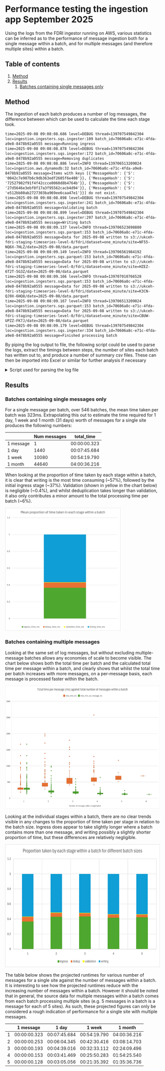 # Performance testing the ingestion app September 2025

Using the logs from the FDRI ingestor running on AWS, various statistics can be inferred as to the performance of message ingestion both for a single message within a batch, and for multiple messages (and therefore multiple sites) within a batch. 

## Table of contents
1. [Method](#method)
2. [Results](#results)
    1. [Batches containing single messages only](#batches-containing-single-messages-only)

## Method
The ingestion of each batch produces a number of log messages, the difference between which can be used to calculate the time each stage took. 

```
time=2025-09-08 09:08:08.686 level=DEBUG thread=139707549842304 loc=ingestion.ingesters.sqs.ingester:109 batch_id=70606a8c-e71c-4fda-a9e8-8478b92a0555 message=Running ingress
time=2025-09-08 09:08:08.878 level=DEBUG thread=139707549842304 loc=ingestion.ingesters.sqs.ingester:172 batch_id=70606a8c-e71c-4fda-a9e8-8478b92a0555 message=Removing duplicates
time=2025-09-08 09:08:08.886 level=INFO thread=139706513209024 loc=ingestion.aws.dynamodb:32 batch_id=70606a8c-e71c-4fda-a9e8-8478b92a0555 message=Items with keys [{'MessageHash': {'S': '0042c7e907b6c9db363edf2605f6e408'}}, {'MessageHash': {'S': '72527982f91f4f42ccce0060d8b4764b'}}, {'MessageHash': {'S': '27d5646e3ebf0f17a3f95562cacb4d94'}}, {'MessageHash': {'S': 'e512bb80ab2727303ba969ee6caa47e1'}}] do not exist.
time=2025-09-08 09:08:08.898 level=DEBUG thread=139707549842304 loc=ingestion.ingesters.sqs.ingester:241 batch_id=70606a8c-e71c-4fda-a9e8-8478b92a0555 message=Validating batch
time=2025-09-08 09:08:08.899 level=DEBUG thread=139707549842304 loc=ingestion.ingesters.sqs.ingester:297 batch_id=70606a8c-e71c-4fda-a9e8-8478b92a0555 message=Writing batch
time=2025-09-08 09:08:09.137 level=INFO thread=139706523698880 loc=ingestion.ingesters.sqs.parquet:153 batch_id=70606a8c-e71c-4fda-a9e8-8478b92a0555 message=Data for 2025-09-08 written to s3://ukceh-fdri-staging-timeseries-level-0/fdri/dataset=one_minute/site=NF55-NQ6X-7HLZ/date=2025-09-08/data.parquet
time=2025-09-08 09:08:09.149 level=INFO thread=139706561984192 loc=ingestion.ingesters.sqs.parquet:153 batch_id=70606a8c-e71c-4fda-a9e8-8478b92a0555 message=Data for 2025-09-08 written to s3://ukceh-fdri-staging-timeseries-level-0/fdri/dataset=one_minute/site=HZEZ-6T2T-5G3Z/date=2025-09-08/data.parquet
time=2025-09-08 09:08:09.166 level=INFO thread=139707010766528 loc=ingestion.ingesters.sqs.parquet:153 batch_id=70606a8c-e71c-4fda-a9e8-8478b92a0555 message=Data for 2025-09-08 written to s3://ukceh-fdri-staging-timeseries-level-0/fdri/dataset=one_minute/site=K3CN-QJ9X-6HQ8/date=2025-09-08/data.parquet
time=2025-09-08 09:08:09.167 level=INFO thread=139706513209024 loc=ingestion.ingesters.sqs.parquet:153 batch_id=70606a8c-e71c-4fda-a9e8-8478b92a0555 message=Data for 2025-09-08 written to s3://ukceh-fdri-staging-timeseries-level-0/fdri/dataset=one_minute/site=CBUW-UPZZ-FK7J/date=2025-09-08/data.parquet
time=2025-09-08 09:08:09.179 level=DEBUG thread=139707549842304 loc=ingestion.ingesters.sqs.ingester:334 batch_id=70606a8c-e71c-4fda-a9e8-8478b92a0555 message=Finished processing batch

```

By piping the log output to file, the following script could be used to parse the logs, extract the timings between steps, the number of sites each batch has written out to, and produce a number of summary csv files. These can then be imported into Excel or similar for further analysis if necessary

<details>
<summary>Script used for parsing the log file</summary>

```python
from collections import defaultdict
from datetime import datetime

import polars as pl

log_path = "/home/samantha/temp/performance_testing/fdri_ingestion_copy.log"
output_path = "/home/samantha/temp/performance_testing/processed.csv"
summary_output_path = "/home/samantha/temp/performance_testing/processed_summary.csv"
filtered_summary_output_path = (
    "/home/samantha/temp/performance_testing/processed_filtered_summary.csv"
)

MESSAGE_MAP = {
    "Running ingress": "INGRESS",
    "Removing duplicates": "DUPLICATES",
    "Validating batch": "VALIDATING",
    "Writing batch": "WRITING",
    "Finished processing batch": "FINISHED",
}


def main():
    with open(log_path) as log_file:
        data = log_file.readlines()

    log_messages = parse_log_messages(data)


    # Convert the per-batch dictionary to a polars dataframe to make analysis easier. Drop any rows with NaN or null
    # values as these will have come from a partially logged batch (e.g. at the beginning or the end of the log file).
    df = pl.DataFrame(
        [{"batch_id": key} | value for key, value in log_messages.items()]
    )
    df = df.drop_nans()
    df = df.drop_nulls()

    # Create the analysed df containing the total time taken per message and for each stage within a batch on a
    # per-batch basis.
    analysed_df = analyse_df(df)
    analysed_df.write_csv(output_path)

    # Write two summaries to file. The first takes into consideration all batches, regardless of how many messages
    # they may have contained, and the second considers only batches with a single message and site, to make calculating
    # projected processing times easier (e.g. for a weeks worth of messages for a single site).
    summary_df = summarise_df(analysed_df)
    summary_df.write_csv(summary_output_path)

    # Filter to only those batches which contain a single site and message
    filtered_summary_df = summarise_df(
        analysed_df.filter(analysed_df["num_items"] == 1)
    )
    filtered_summary_df.write_csv(filtered_summary_output_path)

    # Calculate the projected times for various permutations
    for num_items in analysed_df["num_items"].unique():
        projected_df = calculate_projected_times(
            summarise_df(analysed_df.filter(analysed_df["num_items"] == num_items))
        )
        print(f"Projected df for num_items: {num_items}")
        print(projected_df)

    print("Finished")

def parse_log_messages(data):
    """
    Analyse each row from the log file, extracting the batch id, the time and it's source stage (e.g. ingress), the
    site ID of any data written to parquet and how many messages have been identified as not yet processed during
    the ingress stage.
    """
    log_messages = {}
    for row in data:
        if "batch_id=" not in row:
            continue
        row_items = row.split(" ")

        time = " ".join(row_items[:2]).replace("time=", "")
        time = datetime.strptime(time, "%Y-%m-%d %H:%M:%S.%f")

        batch_id = row_items[5].replace("batch_id=", "")

        log_messages.setdefault(batch_id, defaultdict(None))
        message = " ".join(row_items[6:]).replace("message=", "")
        for key, code in MESSAGE_MAP.items():
            if key in message:
                log_messages[batch_id][code] = time
        if "Items with keys" in message:
            num_items_in_batch = len(
                message.replace("Items with keys [", "")
                .replace("] do not exist.\n", "")
                .split(",")
            )
            log_messages[batch_id]["num_items"] = num_items_in_batch

        if "written to s3" in message:
            site_id = [item for item in message.split("/") if "site=" in item][0].split(
                "="
            )[1]
            log_messages[batch_id].setdefault("sites", [])
            log_messages[batch_id]["sites"].append(site_id)

    return log_messages

def analyse_df(df):
    # Expressions to calculate the number of unique sites per batch, and the total number of milliseconds taken
    # including the overall time per batch, the overall time per message and the duration of each processing stage.
    expressions = [
        pl.col("sites").list.unique().list.len().alias("num_sites"),
        (
            ((pl.col("FINISHED") - pl.col("INGRESS")).dt.total_milliseconds())
            / pl.col("num_items")
        ).alias("total_time_per_message_ms"),
        (pl.col("FINISHED") - pl.col("INGRESS"))
        .dt.total_milliseconds()
        .alias("total_time_ms"),
        (pl.col("DUPLICATES") - pl.col("INGRESS"))
        .dt.total_milliseconds()
        .alias("ingress_time_ms"),
        (pl.col("VALIDATING") - pl.col("DUPLICATES"))
        .dt.total_milliseconds()
        .alias("dedup_time_ms"),
        (pl.col("WRITING") - pl.col("VALIDATING"))
        .dt.total_milliseconds()
        .alias("validation_time_ms"),
        (pl.col("FINISHED") - pl.col("WRITING"))
        .dt.total_milliseconds()
        .alias("writing_time_ms"),
    ]

    analysed_df = df.with_columns(*expressions).drop("sites")
    return analysed_df

def summarise_df(df):
    summary_cols = [
        "total_time_per_message_ms",
        "total_time_ms",
        "ingress_time_ms",
        "dedup_time_ms",
        "validation_time_ms",
        "writing_time_ms",
    ]
    summary_df = df[summary_cols].describe()
    return summary_df


def calculate_projected_times(df):
    total_mean_time_per_message = df.filter(df["statistic"] == "mean")[
        "total_time_per_message_ms"
    ][0]

    data = [
        {
            "label": "1 message",
            "num_messages": 1,
            "total_time": total_mean_time_per_message,
        },
        {
            "label": "1 day",
            "num_messages": 1440,
            "total_time": total_mean_time_per_message * 1440,
        },
        {
            "label": "1 week",
            "num_messages": 10080,
            "total_time": total_mean_time_per_message * 10080,
        },
        {
            "label": "1 month (31 days)",
            "num_messages": 44640,
            "total_time": total_mean_time_per_message * 44640,
        },
    ]

    projected_df = pl.DataFrame(data)
    projected_df = projected_df.with_columns(
        pl.from_epoch("total_time", time_unit="ms").dt.time().alias("total_time")
    )
    return projected_df


if __name__ == "__main__":
    main()

```
</details>

## Results

### Batches containing single messages only
For a single message per batch, over 546 batches, the mean time taken per batch was 323ms. Extrapolating this out to
estimate the time required for 1 day, 1 week and 1 month (31 days) worth of messages for a single site produces the 
following numbers:

|           | Num messages | total_time   |
|-----------|--------------|--------------|
| 1 message	| 1            | 00:00:00.323 |
| 1 day     | 1440         | 00:07:45.684 |
| 1 week    | 10080        | 00:54:19.790 |
| 1 month   | 44640        | 04:00:36.216 |

When looking at the proportion of time taken by each stage within a batch, it is clear that writing is the most time consuming (~57%), followed by the initial ingress stage (~37%). Validation (shown in yellow in the chart below) is negligible (~0.4%), and whilst deduplication takes longer than validation, it also only contributes a minor amount to the total processing time per batch (~6%).

<img src="./images/mean_proportions_within_a_batch.png" alt="Mean proportion of time taken per stage within a batch" height="400px">

### Batches containing multiple messages

Looking at the same set of log messages, but without excluding multiple-message batches allows any economies of scale to become visible. The chart below shows both the total time per batch and the calculated total time per message within a batch, and clearly shows that whilst the total time per batch increases with more messages, on a per-message basis, each message is processed faster within the batch. 

<img src="./images/total_message_time_economies_of_scale.png" alt="Mean proportion of time taken per stage within a batch" height="400px">

Looking at the individual stages within a batch, there are no clear trends visible in any changes to the proportion of time taken per stage in relation to the batch size. Ingress does appear to take slightly longer where a batch contains more than one message, and writing possibly a slightly shorter proportion of time, but these differences are relatively negligible. 

<img src="./images/mean_proportions_within_a_batch_economies_of_scale.png" alt="Mean proportion of time taken per stage within a batch" height="400px">

The table below shows the projected runtimes for various number of messages for a single site against the number of 
messages within a batch. It is interesting to see how the projected runtimes reduce with the increasing number of messages within a batch. However it should be noted that in general, the source data for multiple messages within a batch comes from each batch processing multiple sites (e.g. 5 messages in a batch is a message for each of 5 sites). As such, these projected figures can only be considered a rough indication of performance for a single site with multiple messages.

|   | 1 message    | 1 day        | 1 week       | 1 month      |
|---|--------------|--------------|--------------|--------------|
| 1 | 00:00:00.323 | 00:07:45.684 | 00:54:19.790 | 04:00:36.216 |
| 2	| 00:00:00.253 | 00:06:04.345 | 00:42:30.416 | 03:08:14.703 |
| 3 | 00:00:00.193 | 00:04:39.016 | 00:32:33.112 | 02:24:09.496 |
| 4 | 00:00:00.153 | 00:03:41.469 | 00:25:50.283 | 01:54:25.540 |
| 5	| 00:00:00.128 | 00:03:05.056 | 00:21:35.392 | 01:35:36.736 |
